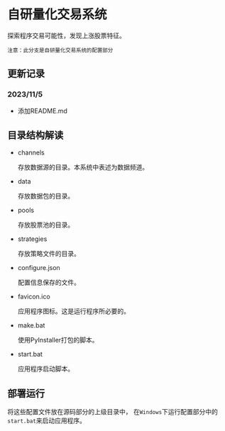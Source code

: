 # 自研量化交易系统
探索程序交易可能性，发现上涨股票特征。

    注意：此分支是自研量化交易系统的配置部分
## 更新记录
### 2023/11/5
- 添加README.md
## 目录结构解读
- channels

  存放数据源的目录。本系统中表述为数据频道。


- data

  存放数据包的目录。


- pools

  存放股票池的目录。


- strategies

  存放策略文件的目录。


- configure.json

  配置信息保存的文件。


- favicon.ico

  应用程序图标。这是运行程序所必要的。


- make.bat

  使用PyInstaller打包的脚本。


- start.bat

  应用程序启动脚本。
## 部署运行
将这些配置文件放在源码部分的上级目录中， 在`Windows`下运行配置部分中的`start.bat`来启动应用程序。